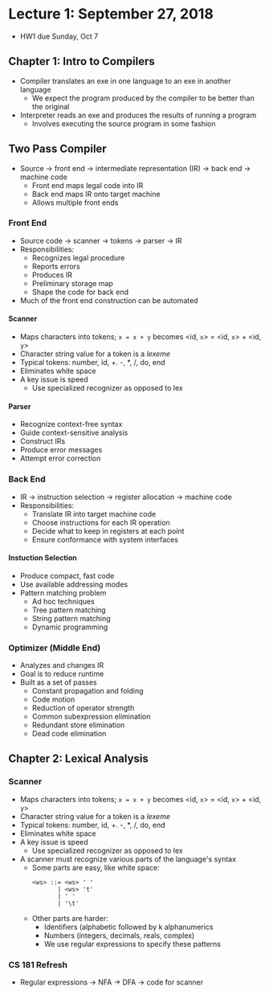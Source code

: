 # Lecture 1: September 27, 2018
* HW1 due Sunday, Oct 7
## Chapter 1: Intro to Compilers
* Compiler translates an exe in one language to an exe in another language
  * We expect the program produced by the compiler to be better than the original
* Interpreter reads an exe and produces the results of running a program
  * Involves executing the source program in some fashion
## Two Pass Compiler
* Source -> front end -> intermediate representation (IR) -> back end -> machine code
  * Front end maps legal code into IR
  * Back end maps IR onto target machine
  * Allows multiple front ends
### Front End
* Source code -> scanner -> tokens -> parser -> IR
* Responsibilities:
  * Recognizes legal procedure
  * Reports errors
  * Produces IR
  * Preliminary storage map
  * Shape the code for back end
* Much of the front end construction can be automated
#### Scanner
* Maps characters into tokens; `x = x + y` becomes <id, `x`> = <id, `x`> + <id, `y`>
* Character string value for a token is a *lexeme*
* Typical tokens: number, id, +. -, *, /, do, end
* Eliminates white space 
* A key issue is speed
  * Use specialized recognizer as opposed to lex
#### Parser
* Recognize context-free syntax
* Guide context-sensitive analysis
* Construct IRs
* Produce error messages
* Attempt error correction
### Back End
* IR -> instruction selection -> register allocation -> machine code
* Responsibilities:
  * Translate IR into target machine code
  * Choose instructions for each IR operation
  * Decide what to keep in registers at each point
  * Ensure conformance with system interfaces
#### Instuction Selection
* Produce compact, fast code
* Use available addressing modes
* Pattern matching problem
  * Ad hoc techniques
  * Tree pattern matching
  * String pattern matching
  * Dynamic programming
### Optimizer (Middle End)
* Analyzes and changes IR
* Goal is to reduce runtime
* Built as a set of passes
  * Constant propagation and folding
  * Code motion
  * Reduction of operator strength
  * Common subexpression elimination
  * Redundant store elimination
  * Dead code elimination
## Chapter 2: Lexical Analysis
### Scanner
* Maps characters into tokens; `x = x + y` becomes <id, `x`> = <id, `x`> + <id, `y`>
* Character string value for a token is a *lexeme*
* Typical tokens: number, id, +. -, *, /, do, end
* Eliminates white space 
* A key issue is speed
  * Use specialized recognizer as opposed to lex
* A scanner must recognize various parts of the language's syntax
  * Some parts are easy, like white space:
    ```
    <ws> ::= <ws> ' '
           | <ws> 't'
           | ' '
           | '\t'
    ```
  * Other parts are harder:
    * Identifiers (alphabetic followed by k alphanumerics
    * Numbers (integers, decimals, reals, complex)
    * We use regular expressions to specify these patterns
### CS 181 Refresh
* Regular expressions -> NFA -> DFA -> code for scanner
